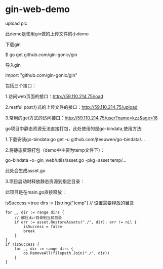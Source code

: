# gin-web-demo
upload pic

此demo是使用gin做的上传文件的小demo

下载gin

$ go get github.com/gin-gonic/gin

导入gin

import "github.com/gin-gonic/gin"

包括三个接口： 

1.访问web页面的接口：http://59.110.214.75/load 

2.restful post方式的上传文件的接口：http://59.110.214.75/upload 

3.常用的get方式的访问接口：http://59.110.214.75/user?name=kzz&age=18 

go项目中静态资源无法直接打包，此处使用的是go-bindata,使用方法:

1.下载安装go-bindata:go get -u github.com/jteeuwen/go-bindata/...

2.将静态资源打包（demo中主要为temp文件下）：

  go-bindata -o=gin_web/utils/asset.go -pkg=asset temp/...  
  
  此处会生成asset.go  
  
3.项目启动时释放静态资源到指定目录：  

  此项目是在main.go直接释放：  
  
  isSuccess:=true
	dirs := []string{"temp"} // 设置需要释放的目录

	for _, dir := range dirs {
		// 解压dir目录到当前目录
		if err := asset.RestoreAssets("./", dir); err != nil {
			isSuccess = false
			break
		}
	}
	if !isSuccess {
		for _, dir := range dirs {
			os.RemoveAll(filepath.Join("./", dir))
		}
	}
  
